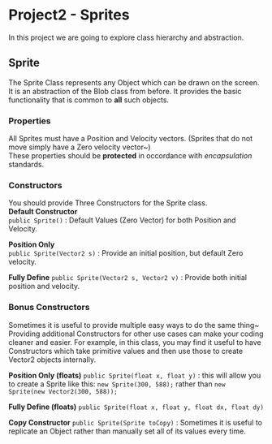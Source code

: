# Project2 - Sprites
  
In this project we are going to explore class hierarchy and abstraction.  
  
## Sprite
The Sprite Class represents any Object which can be drawn on the screen.  It is an abstraction of the Blob class from before.  It provides the basic functionality that is common to **all** such objects.

### Properties
All Sprites must have a Position and Velocity vectors.  (Sprites that do not move simply have a Zero velocity vector~)  
These properties should be **protected** in occordance with *encapsulation* standards.
  
### Constructors
You should provide Three Constructors for the Sprite class.  
**Default Constructor**  
`public Sprite()` : Default Values (Zero Vector) for both Position and Velocity.  
  
**Position Only**  
`public Sprite(Vector2 s)` : Provide an initial position, but default Zero velocity.

**Fully Define**
`public Sprite(Vector2 s, Vector2 v)` : Provide both initial position and velocity.

### Bonus Constructors
Sometimes it is useful to provide multiple easy ways to do the same thing~  Providing additional Constructors for other use cases can make your coding cleaner and easier.  For example, in this class, you may find it useful to have Constructors which take primitive values and then use those to create Vector2 objects internally.  
  
**Position Only (floats)**
`public Sprite(float x, float y)` : this will allow you to create a Sprite like this:  `new Sprite(300, 588);` rather than `new Sprite(new Vector2(300, 588));`
  
**Fully Define (floats)**
`public Sprite(float x, float y, float dx, float dy)`

**Copy Constructor**
`public Sprite(Sprite toCopy)` : Sometimes it is useful to replicate an Object rather than manually set all of its values every time.
